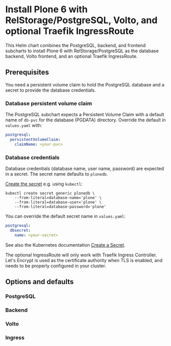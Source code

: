 # Install Plone 6 with RelStorage/PostgreSQL, Volto, and optional Traefik IngressRoute

This Helm chart combines the PostgreSQL, backend, and frontend subcharts to install Plone 6 with RelStorage/PostgreSQL as the database backend, Volto frontend, and an optional Traefik IngressRoute.

## Prerequisites

You need a persistent volume claim to hold the PostgreSQL database and a secret to provide the database credentials.

### Database persistent volume claim

The PostgreSQL subchart expects a Persistent Volume Claim with a default name of `db-pvc` for the database (PGDATA) directory.
Override the default in `values.yaml` with:

```yaml
postgresql:
  persistentVolumeClaim:
    claimName: <your-pvc>
```

### Database credentials

Database credentials (database name, user name, password) are expected in a secret.
The secret name defaults to `plonedb`.

[Create the secret](https://kubernetes.io/docs/tasks/configmap-secret/managing-secret-using-kubectl/#create-a-secret) e.g. using `kubectl`:

```shell
kubectl create secret generic plonedb \
    --from-literal=database-name='plone' \
    --from-literal=database-user='plone' \
    --from-literal=database-password='plone'
```

You can override the default secret name in `values.yaml`:

```yaml
postgresql:
  dbsecret:
    name: <your-secret>
```

See also the Kubernetes documentation [Create a Secret](https://kubernetes.io/docs/tasks/configmap-secret/managing-secret-using-kubectl/#create-a-secret).

The optional IngressRoute will only work with Traefik Ingress Controller.
Let's Encrypt is used as the certificate authority when TLS is enabled, and needs to be properly configured in your cluster.

## Options and defaults

### PostgreSQL

### Backend

### Volto

### Ingress
